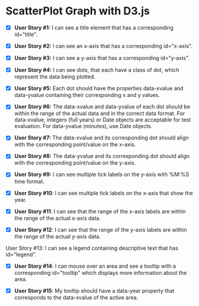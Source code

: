 # ScatterPlot Graph with D3.js

- [x] **User Story #1:** I can see a title element that has a corresponding id="title".

- [x] **User Story #2:** I can see an x-axis that has a corresponding id="x-axis".

- [x] **User Story #3:** I can see a y-axis that has a corresponding id="y-axis".

- [x] **User Story #4:** I can see dots, that each have a class of dot, which represent the data being plotted.

- [x] **User Story #5:** Each dot should have the properties data-xvalue and data-yvalue containing their corresponding x and y values.

- [x] **User Story #6:** The data-xvalue and data-yvalue of each dot should be within the range of the actual data and in the correct data format. For data-xvalue, integers (full years) or Date objects are acceptable for test evaluation. For data-yvalue (minutes), use Date objects.

- [x] **User Story #7:** The data-xvalue and its corresponding dot should align with the corresponding point/value on the x-axis.

- [x] **User Story #8:** The data-yvalue and its corresponding dot should align with the corresponding point/value on the y-axis.

- [x] **User Story #9:** I can see multiple tick labels on the y-axis with %M:%S time format.

- [x] **User Story #10**: I can see multiple tick labels on the x-axis that show the year.

- [x] **User Story #11**: I can see that the range of the x-axis labels are within the range of the actual x-axis data.

- [x] **User Story #12**: I can see that the range of the y-axis labels are within the range of the actual y-axis data.

User Story #13: I can see a legend containing descriptive text that has id="legend".

- [x] **User Story #14**: I can mouse over an area and see a tooltip with a corresponding id="tooltip" which displays more information about the area.

- [x] **User Story #15**: My tooltip should have a data-year property that corresponds to the data-xvalue of the active area.